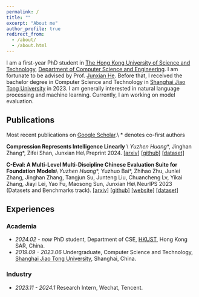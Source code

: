 ```yaml
---
permalink: /
title: ""
excerpt: "About me"
author_profile: true
redirect_from: 
  - /about/
  - /about.html
---
```


I am a first-year PhD student in [The Hong Kong University of Science and Technology](https://hkust.edu.hk), [Department of Computer Science and Engineering](https://cse.hkust.edu.hk). I am fortunate to be advised by Prof. [Junxian He](https://jxhe.github.io/). Before that, I received the bachelor degree in Computer Science and Technology in [Shanghai Jiao Tong University](https://en.sjtu.edu.cn/) in 2023. I am generally interested in natural language processing and machine learning. Currently, I am working on model evaluation.

## Publications
Most recent publications on [Google Scholar](https://scholar.google.com/citations?user=XZK8cewAAAAJ&hl=en).\\
\* denotes co-first authors
<!-- , $^\dagger$ denotes corresponding author/main advisor -->

**Compression Represents Intelligence Linearly** \\
*Yuzhen Huang*\*, Jinghan Zhang*, Zifei Shan, Junxian He\\
Preprint 2024. [[arxiv]](https://arxiv.org/abs/2404.09937v1) [[github]](https://github.com/hkust-nlp/llm-compression-intelligence) [[dataset]](https://huggingface.co/datasets/hkust-nlp/llm-compression)


**C-Eval: A Multi-Level Multi-Discipline Chinese Evaluation Suite for Foundation Models**\\
*Yuzhen Huang*\*, Yuzhuo Bai*, Zhihao Zhu, Junlei Zhang, Jinghan Zhang, Tangjun Su, Junteng Liu, Chuancheng Lv, Yikai Zhang, Jiayi Lei, Yao Fu, Maosong Sun, Junxian He\\
NeurIPS 2023 (Datasets and Benchmarks track). [[arxiv]](https://arxiv.org/abs/2305.08322) [[github]](https://github.com/hkust-nlp/ceval) [[website]](https://cevalbenchmark.com) [[dataset]](https://huggingface.co/datasets/ceval/ceval-exam)


## Experiences
### Academia
- *2024.02 - now* PhD student, Department of CSE, [HKUST](https://hkust.edu.hk), Hong Kong SAR, China.
- *2019.09 - 2023.06* Undergraduate, Computer Science and Technology, [Shanghai Jiao Tong University](https://en.sjtu.edu.cn/), Shanghai, China.

### Industry
- *2023.11 - 2024.1* Research Intern, Wechat, Tencent.

